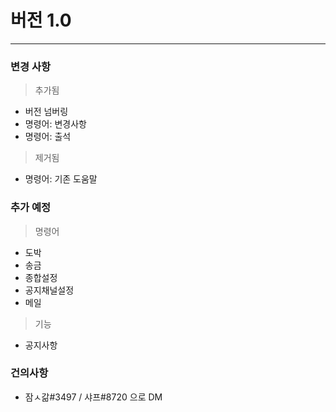 # 버전 1.0
-------------------------
### 변경 사항

> 추가됨
+ 버전 넘버링
+ 명령어: 변경사항
+ 명령어: 출석

> 제거됨
- 명령어: 기존 도움말

### 추가 예정

> 명령어
* 도박
* 송금
* 종합설정
* 공지채널설정
* 메일

> 기능
* 공지사항

### 건의사항
* 잠ㅅ갊#3497 / 샤프#8720 으로 DM